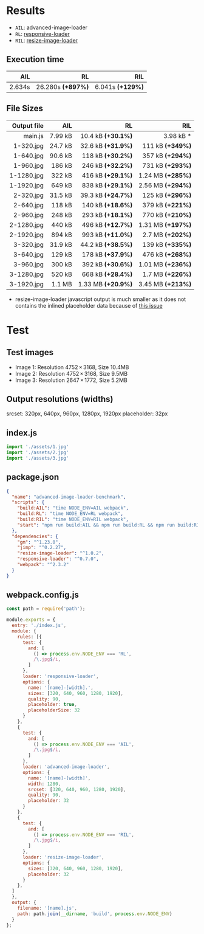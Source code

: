 # Results

- `AIL`: advanced-image-loader
- `RL`: [responsive-loader](https://github.com/herrstucki/responsive-loader)
- `RIL`: [resize-image-loader](https://github.com/puppybits/resize-image-loader)

## Execution time

| AIL | RL | RIL |
| -: | -: | -: |
| 2.634s | 26.280s **(+897%)**| 6.041s **(+129%)**|

## File Sizes
| Output file | AIL | RL | RIL |
| -: | -: | -: | -: |
|    main.js | 7.99 kB | 10.4 kB **(+30.1%)**| 3.98 kB *|
|  1-320.jpg | 24.7 kB | 32.6 kB **(+31.9%)**|  111 kB **(+349%)**|
|  1-640.jpg | 90.6 kB |  118 kB **(+30.2%)**|  357 kB **(+294%)**|
|  1-960.jpg |  186 kB |  246 kB **(+32.2%)**|  731 kB **(+293%)**|
| 1-1280.jpg |  322 kB |  416 kB **(+29.1%)**| 1.24 MB **(+285%)**|
| 1-1920.jpg |  649 kB |  838 kB **(+29.1%)**| 2.56 MB **(+294%)**|
|  2-320.jpg | 31.5 kB | 39.3 kB **(+24.7%)**|  125 kB **(+296%)**|
|  2-640.jpg |  118 kB |  140 kB **(+18.6%)**|  379 kB **(+221%)**|
|  2-960.jpg |  248 kB |  293 kB **(+18.1%)**|  770 kB **(+210%)**|
| 2-1280.jpg |  440 kB |  496 kB **(+12.7%)**| 1.31 MB **(+197%)**|
| 2-1920.jpg |  894 kB |  993 kB **(+11.0%)**|  2.7 MB **(+202%)**|
|  3-320.jpg | 31.9 kB | 44.2 kB **(+38.5%)**|  139 kB **(+335%)**|
|  3-640.jpg |  129 kB |  178 kB **(+37.9%)**|  476 kB **(+268%)**|
|  3-960.jpg |  300 kB |  392 kB **(+30.6%)**| 1.01 MB **(+236%)**|
| 3-1280.jpg |  520 kB |  668 kB **(+28.4%)**|  1.7 MB **(+226%)**|
| 3-1920.jpg |  1.1 MB | 1.33 MB **(+20.9%)**| 3.45 MB **(+213%)**|

* resize-image-loader javascript output is much smaller as it does not contains the inlined placeholder data because of  [this issue](https://github.com/puppybits/resize-image-loader/pull/3)

# Test

## Test images

- Image 1: Resolution 4752 × 3168, Size 10.4MB
- Image 2: Resolution 4752 × 3168, Size 9.5MB
- Image 3: Resolution 2647 × 1772, Size 5.2MB

## Output resolutions (widths)
srcset: 320px, 640px, 960px, 1280px, 1920px
placeholder: 32px

## index.js

```js
import './assets/1.jpg'
import './assets/2.jpg'
import './assets/3.jpg'
```

## package.json

```JSON
{
  "name": "advanced-image-loader-benchmark",
  "scripts": {
    "build:AIL": "time NODE_ENV=AIL webpack",
    "build:RL": "time NODE_ENV=RL webpack",
    "build:RIL": "time NODE_ENV=RIL webpack",
    "start": "npm run build:AIL && npm run build:RL && npm run build:RIL"
  },
  "dependencies": {
    "gm": "^1.23.0",
    "jimp": "^0.2.27",
    "resize-image-loader": "^1.0.2",
    "responsive-loader": "^0.7.0",
    "webpack": "^2.3.2"
  }
}

```

## webpack.config.js

```js
const path = require('path');

module.exports = {
  entry: './index.js',
  module: {
    rules: [{
      test: {
        and: [
          () => process.env.NODE_ENV === 'RL',
          /\.jpg$/i,
        ]
      },
      loader: 'responsive-loader',
      options: {
        name: '[name]-[width].',
        sizes: [320, 640, 960, 1280, 1920],
        quality: 90,
        placeholder: true,
        placeholderSize: 32
      }
    },
    {
      test: {
        and: [
          () => process.env.NODE_ENV === 'AIL',
          /\.jpg$/i,
        ]
      },
      loader: 'advanced-image-loader',
      options: {
        name: '[name]-[width]',
        width: 1280,
        srcset: [320, 640, 960, 1280, 1920],
        quality: 90,
        placeholder: 32
      }
    },
    {
      test: {
        and: [
          () => process.env.NODE_ENV === 'RIL',
          /\.jpg$/i,
        ]
      },
      loader: 'resize-image-loader',
      options: {
        sizes: [320, 640, 960, 1280, 1920],
        placeholder: 32
      }
    },
  ]
  },
  output: {
    filename: '[name].js',
    path: path.join(__dirname, 'build', process.env.NODE_ENV)
  }
};
```
